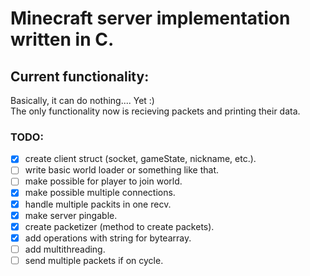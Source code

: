 # Minecraft server implementation written in C.

## Current functionality:
Basically, it can do nothing.... Yet :) \
The only functionality now is recieving packets and printing their data.

### TODO:
  - [x] create client struct (socket, gameState, nickname, etc.).
  - [ ] write basic world loader or something like that.
  - [ ] make possible for player to join world.
  - [x] make possible multiple connections.
  - [x] handle multiple packits in one recv.
  - [x] make server pingable.
  - [x] create packetizer (method to create packets).
  - [x] add operations with string for bytearray.
  - [ ] add multithreading.
  - [ ] send multiple packets if on cycle.

